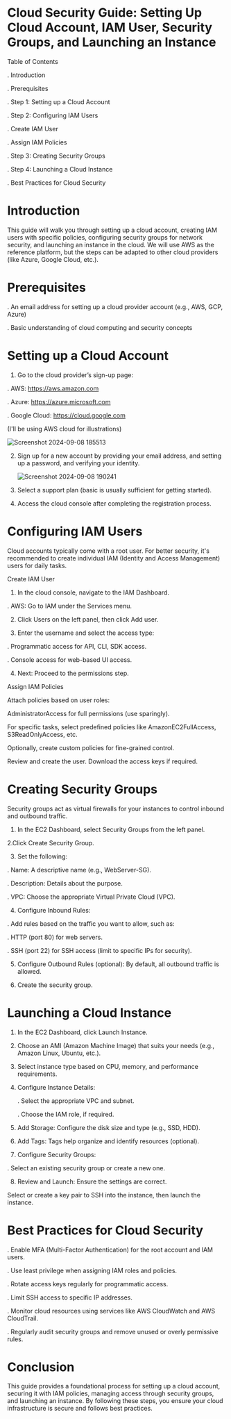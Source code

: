 # Cloud Security Guide: Setting Up Cloud Account, IAM User, Security Groups, and Launching an Instance

  Table of Contents

. Introduction

. Prerequisites

. Step 1: Setting up a Cloud Account

. Step 2: Configuring IAM Users

. Create IAM User

. Assign IAM Policies

. Step 3: Creating Security Groups

. Step 4: Launching a Cloud Instance

. Best Practices for Cloud Security

# Introduction

This guide will walk you through setting up a cloud account, creating IAM users with specific policies, configuring security groups for network security, and launching an instance in the cloud. We will use AWS as the reference platform, but the steps can be adapted to other cloud providers (like Azure, Google Cloud, etc.).

 # Prerequisites
 
 . An email address for setting up a cloud provider account (e.g., AWS, GCP, Azure)

 . Basic understanding of cloud computing and security concepts

# Setting up a Cloud Account

1. Go to the cloud provider’s sign-up page:

 . AWS: https://aws.amazon.com

 . Azure: https://azure.microsoft.com

 . Google Cloud: https://cloud.google.com
 
 (I'll be using AWS cloud for illustrations)
 
 ![Screenshot 2024-09-08 185513](https://github.com/user-attachments/assets/f29b2c44-1114-4407-8c76-5e000ecb4a1b)

2. Sign up for a new account by providing your email address, and setting up a password, and verifying your identity.

   ![Screenshot 2024-09-08 190241](https://github.com/user-attachments/assets/81999094-2240-4958-8911-4b92cb05f97f)

4. Select a support plan (basic is usually sufficient for getting started).

5. Access the cloud console after completing the registration process.


 # Configuring IAM Users

Cloud accounts typically come with a root user. For better security, it's recommended to create individual IAM (Identity and Access Management) users for daily tasks.

 Create IAM User

1. In the cloud console, navigate to the IAM Dashboard.

 . AWS: Go to IAM under the Services menu.

2. Click Users on the left panel, then click Add user.

3. Enter the username and select the access type:

 . Programmatic access for API, CLI, SDK access.

 . Console access for web-based UI access.

4. Next: Proceed to the permissions step.

Assign IAM Policies

Attach policies based on user roles:

AdministratorAccess for full permissions (use sparingly).

For specific tasks, select predefined policies like AmazonEC2FullAccess, S3ReadOnlyAccess, etc.

Optionally, create custom policies for fine-grained control.

Review and create the user. Download the access keys if required.

# Creating Security Groups

Security groups act as virtual firewalls for your instances to control inbound and outbound traffic.

1. In the EC2 Dashboard, select Security Groups from the left panel.

2.Click Create Security Group.

3. Set the following:

 . Name: A descriptive name (e.g., WebServer-SG).

 . Description: Details about the purpose.

 . VPC: Choose the appropriate Virtual Private Cloud (VPC).

4. Configure Inbound Rules:

 . Add rules based on the traffic you want to allow, such as:

 . HTTP (port 80) for web servers.

 . SSH (port 22) for SSH access (limit to specific IPs for security).

5. Configure Outbound Rules (optional): By default, all outbound traffic is allowed.

6. Create the security group.

# Launching a Cloud Instance

1. In the EC2 Dashboard, click Launch Instance.

2. Choose an AMI (Amazon Machine Image) that suits your needs (e.g., Amazon Linux, Ubuntu, etc.).

3. Select instance type based on CPU, memory, and performance requirements.

4. Configure Instance Details:

   . Select the appropriate VPC and subnet.

   . Choose the IAM role, if required.

5. Add Storage: Configure the disk size and type (e.g., SSD, HDD).

6. Add Tags: Tags help organize and identify resources (optional).

7. Configure Security Groups:

  . Select an existing security group or create a new one.

8. Review and Launch: Ensure the settings are correct.

Select or create a key pair to SSH into the instance, then launch the instance.

# Best Practices for Cloud Security

. Enable MFA (Multi-Factor Authentication) for the root account and IAM users.

. Use least privilege when assigning IAM roles and policies.

. Rotate access keys regularly for programmatic access.

. Limit SSH access to specific IP addresses.

. Monitor cloud resources using services like AWS CloudWatch and AWS CloudTrail.

. Regularly audit security groups and remove unused or overly permissive rules.

# Conclusion

This guide provides a foundational process for setting up a cloud account, securing it with IAM policies, managing access through security groups, and launching an instance. By following these steps, you ensure your cloud infrastructure is secure and follows best practices.











